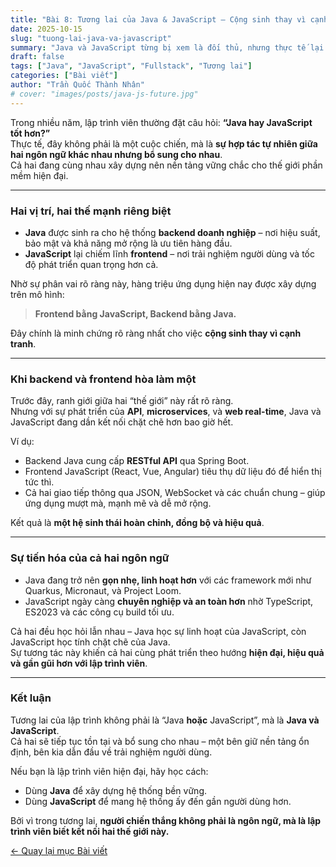 ```yaml
---
title: "Bài 8: Tương lai của Java & JavaScript – Cộng sinh thay vì cạnh tranh"
date: 2025-10-15
slug: "tuong-lai-java-va-javascript"
summary: "Java và JavaScript từng bị xem là đối thủ, nhưng thực tế lại đang cùng nhau phát triển để hoàn thiện hệ sinh thái lập trình. Bài viết phân tích cách hai ngôn ngữ này cộng sinh trong tương lai công nghệ."
draft: false
tags: ["Java", "JavaScript", "Fullstack", "Tương lai"]
categories: ["Bài viết"]
author: "Trần Quốc Thành Nhân"
# cover: "images/posts/java-js-future.jpg"
---
```




Trong nhiều năm, lập trình viên thường đặt câu hỏi: **“Java hay JavaScript tốt hơn?”**  
Thực tế, đây không phải là một cuộc chiến, mà là **sự hợp tác tự nhiên giữa hai ngôn ngữ khác nhau nhưng bổ sung cho nhau**.  
Cả hai đang cùng nhau xây dựng nên nền tảng vững chắc cho thế giới phần mềm hiện đại.

---

### Hai vị trí, hai thế mạnh riêng biệt
- **Java** được sinh ra cho hệ thống **backend doanh nghiệp** – nơi hiệu suất, bảo mật và khả năng mở rộng là ưu tiên hàng đầu.  
- **JavaScript** lại chiếm lĩnh **frontend** – nơi trải nghiệm người dùng và tốc độ phát triển quan trọng hơn cả.  

Nhờ sự phân vai rõ ràng này, hàng triệu ứng dụng hiện nay được xây dựng trên mô hình:
> **Frontend bằng JavaScript, Backend bằng Java.**

Đây chính là minh chứng rõ ràng nhất cho việc **cộng sinh thay vì cạnh tranh**.

---

### Khi backend và frontend hòa làm một
Trước đây, ranh giới giữa hai “thế giới” này rất rõ ràng.  
Nhưng với sự phát triển của **API**, **microservices**, và **web real-time**, Java và JavaScript đang dần kết nối chặt chẽ hơn bao giờ hết.

Ví dụ:
- Backend Java cung cấp **RESTful API** qua Spring Boot.  
- Frontend JavaScript (React, Vue, Angular) tiêu thụ dữ liệu đó để hiển thị tức thì.  
- Cả hai giao tiếp thông qua JSON, WebSocket và các chuẩn chung – giúp ứng dụng mượt mà, mạnh mẽ và dễ mở rộng.

Kết quả là **một hệ sinh thái hoàn chỉnh, đồng bộ và hiệu quả**.

---

### Sự tiến hóa của cả hai ngôn ngữ
- Java đang trở nên **gọn nhẹ, linh hoạt hơn** với các framework mới như Quarkus, Micronaut, và Project Loom.  
- JavaScript ngày càng **chuyên nghiệp và an toàn hơn** nhờ TypeScript, ES2023 và các công cụ build tối ưu.  

Cả hai đều học hỏi lẫn nhau – Java học sự linh hoạt của JavaScript, còn JavaScript học tính chặt chẽ của Java.  
Sự tương tác này khiến cả hai cùng phát triển theo hướng **hiện đại, hiệu quả và gần gũi hơn với lập trình viên**.

---

### Kết luận
Tương lai của lập trình không phải là “Java **hoặc** JavaScript”, mà là **Java **và** JavaScript**.  
Cả hai sẽ tiếp tục tồn tại và bổ sung cho nhau – một bên giữ nền tảng ổn định, bên kia dẫn đầu về trải nghiệm người dùng.  

Nếu bạn là lập trình viên hiện đại, hãy học cách:
- Dùng **Java** để xây dựng hệ thống bền vững.  
- Dùng **JavaScript** để mang hệ thống ấy đến gần người dùng hơn.  

Bởi vì trong tương lai, **người chiến thắng không phải là ngôn ngữ, mà là lập trình viên biết kết nối hai thế giới này.**


[← Quay lại mục Bài viết](/posts/)